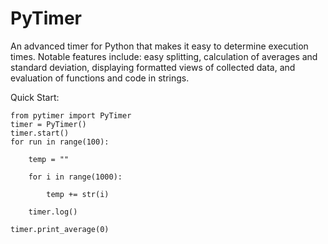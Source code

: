 # PyTimer
An advanced timer for Python that makes it easy to determine execution times. Notable features include: easy splitting, calculation of averages and standard deviation, displaying formatted views of collected data, and evaluation of functions and code in strings.

Quick Start:
    
    from pytimer import PyTimer
    timer = PyTimer()
    timer.start()
    for run in range(100):
   
        temp = ""
        
        for i in range(1000):
        
            temp += str(i)
            
        timer.log()
        
    timer.print_average(0)